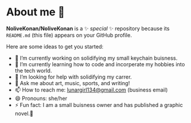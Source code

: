 # About me 👋

**NoliveKonan/NoliveKonan** is a ✨ _special_ ✨ repository because its `README.md` (this file) appears on your GitHub profile.

Here are some ideas to get you started:

- 🔭 I’m currently working on solidifying my small keychain buisness.
- 🌱 I’m currently learning how to code and incorperate my hobbies into the tech world.
- 🤔 I’m looking for help with solidifying my carrer.
- 💬 Ask me about art, music, sports, and writing!
- 📫 How to reach me: lunargirl134@gmail.com (business email)
- 😄 Pronouns: she/her
- ⚡ Fun fact: I am a small buisness owner and has published a graphic novel.🥰

